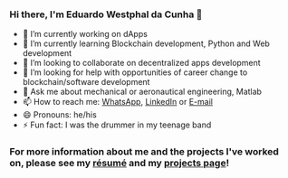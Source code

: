 ### Hi there, I'm Eduardo Westphal da Cunha 👋

- 🔭 I’m currently working on dApps
- 🌱 I’m currently learning Blockchain development, Python and Web development
- 👯 I’m looking to collaborate on decentralized apps development
- 🤔 I’m looking for help with opportunities of career change to blockchain/software development
- 💬 Ask me about mechanical or aeronautical engineering, Matlab
- 📫 How to reach me: [WhatsApp](https://api.whatsapp.com/send?phone=5541999429764), [LinkedIn](https://www.linkedin.com/in/eduardo-westphal-da-cunha/?locale=en_US) or [E-mail](mailto:eduardowestc@gmail.com)
- 😄 Pronouns: he/his
- ⚡ Fun fact: I was the drummer in my teenage band

### For more information about me and the projects I've worked on, please see my [résumé](https://github.com/EWCunha/Resume/blob/main/README.md) and my [projects page](https://github.com/EWCunha/Projects)!
